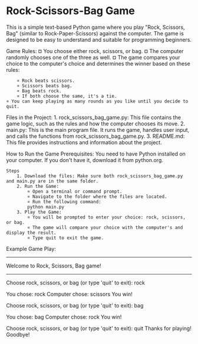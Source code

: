 
Rock-Scissors-Bag Game
=======================

This is a simple text-based Python game where you play "Rock, Scissors, Bag" (similar to Rock-Paper-Scissors) against the computer. The game is designed to be easy to understand and suitable for programming beginners.

Game Rules:
    ¤ You choose either rock, scissors, or bag.
    ¤ The computer randomly chooses one of the three as well.
    ¤ The game compares your choice to the computer's choice and determines the winner based on these rules:

        ¤ Rock beats scissors.
        ¤ Scissors beats bag.
        ¤ Bag beats rock.
        ¤ If both choose the same, it's a tie.
    ¤ You can keep playing as many rounds as you like until you decide to quit.

Files in the Project:
    1. rock_scissors_bag_game.py: This file contains the game logic, such as the rules and how the computer chooses its move.
    2. main.py: This is the main program file. It runs the game, handles user input, and calls the functions from rock_scissors_bag_game.py.
    3. README.md: This file provides instructions and information about the project.

How to Run the Game
    Prerequisites:
    You need to have Python installed on your computer. If you don't have it, download it from python.org.

    Steps
        1. Download the files: Make sure both rock_scissors_bag_game.py and main.py are in the same folder.
        2. Run the Game:
            ¤ Open a terminal or command prompt.
            ¤ Navigate to the folder where the files are located.
            ¤ Run the following command:
            python main.py
        3. Play the Game:
            ¤ You will be prompted to enter your choice: rock, scissors, or bag.
            ¤ The game will compare your choice with the computer's and display the result.
            ¤ Type quit to exit the game.

Example Game Play:

**************************************
 Welcome to Rock, Scissors, Bag game!
**************************************
Choose rock, scissors, or bag (or type 'quit' to exit): rock

You chose: rock
Computer chose: scissors
You win!

Choose rock, scissors, or bag (or type 'quit' to exit): bag

You chose: bag
Computer chose: rock
You win!

Choose rock, scissors, or bag (or type 'quit' to exit): quit
Thanks for playing! Goodbye!
